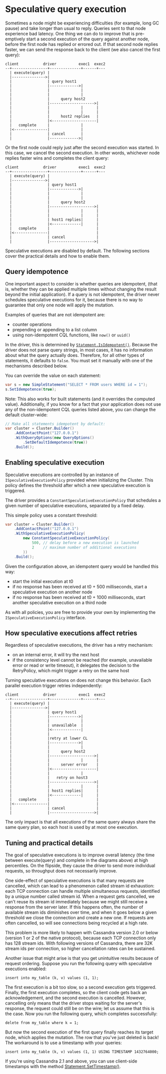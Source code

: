 # Speculative query execution

Sometimes a node might be experiencing difficulties (for example, long GC pause) and take longer than usual to reply. Queries sent to that node experience bad latency. One thing we can do to improve that is pre-emptively start a second execution of the query against another node, before the first node has replied or errored out. If that second node replies faster, we can send the response back to the client (we also cancel the first query):

```
client           driver          exec1  exec2
--+----------------+--------------+------+---
  | execute(query) |
  |--------------->|
  |                | query host1
  |                |------------->|
  |                |              |
  |                |              |
  |                |     query host2
  |                |-------------------->|
  |                |              |      |
  |                |              |      |
  |                |     host2 replies   |
  |                |<--------------------|
  |   complete     |              |
  |<---------------|              |
  |                | cancel       |
  |                |------------->|
```

Or the first node could reply just after the second execution was started. In this case, we cancel the second execution. In other words, whichever node replies faster wins and completes the client query:

```
client           driver          exec1  exec2
--+----------------+--------------+------+---
  | execute(query) |
  |--------------->|
  |                | query host1
  |                |------------->|
  |                |              |
  |                |              |
  |                |     query host2
  |                |-------------------->|
  |                |              |      |
  |                |              |      |
  |                | host1 replies|      |
  |                |<-------------|      |
  |   complete     |                     |
  |<---------------|                     |
  |                | cancel              |
  |                |-------------------->|
```

Speculative executions are disabled by default. The following sections cover the practical details and how to enable them.

## Query idempotence

One important aspect to consider is whether queries are idempotent, (that is, whether they can be applied multiple times without changing the result beyond the initial application). If a query is not idempotent, the driver never schedules speculative executions for it, because there is no way to guarantee that only one node will apply the mutation.

Examples of queries that are not idempotent are:

- counter operations
- prepending or appending to a list column
- using non-idempotent CQL functions, like `now()` or `uuid()`

In the driver, this is determined by [`Statement.IsIdempotent()`][isidempotent-api]. Because the driver does not parse query strings, in most cases, it has no information about what the query actually does. Therefore, for all other types of statements, it defaults to `false`. You must set it manually with one of the mechanisms described below.

You can override the value on each statement:

```csharp
var s = new SimpleStatement("SELECT * FROM users WHERE id = 1");
s.SetIdempotence(true);
```

Note: This also works for built statements (and it overrides the computed value). Additionally, if you know for a fact that your application does not use any of the non-idempotent CQL queries listed above, you can change the default cluster-wide:

```csharp
// Make all statements idempotent by default:
var cluster = Cluster.Builder()
    .AddContactPoint("127.0.0.1")
    .WithQueryOptions(new QueryOptions()
        .SetDefaultIdempotence(true))
    .Build();
```

## Enabling speculative execution

Speculative executions are controlled by an instance of `ISpeculativeExecutionPolicy` provided when initializing the
Cluster. This policy defines the threshold after which a new speculative execution is triggered.

The driver provides a `ConstantSpeculativeExecutionPolicy` that schedules a given number of speculative executions,
separated by a fixed delay.

This simple policy uses a constant threshold:

```csharp
var cluster = Cluster.Builder()
    .AddContactPoint("127.0.0.1")
    .WithSpeculativeExecutionPolicy(
        new ConstantSpeculativeExecutionPolicy(
            500, // delay before a new execution is launched
            2    // maximum number of additional executions
        ))
    .Build();
```

Given the configuration above, an idempotent query would be handled this way:

- start the initial execution at t0
- if no response has been received at t0 + 500 milliseconds, start a speculative execution on another node
- if no response has been received at t0 + 1000 milliseconds, start another speculative execution on a third node

As with all policies, you are free to provide your own by implementing the `ISpeculativeExecutionPolicy` interface.

## How speculative executions affect retries

Regardless of speculative executions, the driver has a retry mechanism:

- on an internal error, it will try the next host
- if the consistency level cannot be reached (for example, unavailable error or read or write timeout), it delegates
the decision to the RetryPolicy, which might trigger a retry on the same host

Turning speculative executions on does not change this behavior. Each parallel execution trigger retries independently:

```
client           driver          exec1  exec2
--+----------------+--------------+------+---
  | execute(query) |
  |--------------->|
  |                | query host1
  |                |------------->|
  |                |              |
  |                | unavailable  |
  |                |<-------------|
  |                |
  |                |retry at lower CL
  |                |------------->|
  |                |              |
  |                |     query host2
  |                |-------------------->|
  |                |              |      |
  |                |     server error    |
  |                |<--------------------|
  |                |              |
  |                |   retry on host3
  |                |-------------------->|
  |                |              |      |
  |                | host1 replies|      |
  |                |<-------------|      |
  |   complete     |                     |
  |<---------------|                     |
  |                | cancel              |
  |                |-------------------->|
```

The only impact is that all executions of the same query always share the same query plan, so each host is used by at
most one execution.

## Tuning and practical details
 
The goal of speculative executions is to improve overall latency (the time between execute(query) and complete in the
diagrams above) at high percentiles. On the flipside, they cause the driver to send more individual requests, so
throughput does not necessarily improve.

One side-effect of speculative executions is that many requests are cancelled, which can lead to a phenomenon called
stream id exhaustion: each TCP connection can handle multiple simultaneous requests, identified by a unique
number called stream id. When a request gets cancelled, we can't reuse its stream id immediately because we might
still receive a response from the server later. If this happens often, the number of available stream ids diminishes
over time, and when it goes below a given threshold we close the connection and create a new one. If requests are often
cancelled, so will see connections being recycled at a high rate.

This problem is more likely to happen with Cassandra version 2.0 or below (version 1 or 2 of the native protocol),
because each TCP connection only has 128 stream ids. With following versions of Cassandra, there are 32K stream ids per
connection, so higher cancellation rates can be sustained.

Another issue that might arise is that you get unintuitive results because of request ordering. Suppose you run the
following query with speculative executions enabled:

```
insert into my_table (k, v) values (1, 1);
```

The first execution is a bit too slow, so a second execution gets triggered. Finally, the first execution completes,
so the client code gets back an acknowledgement, and the second execution is cancelled. However, cancelling only means
that the driver stops waiting for the server's response, the request could still be on the wire; let us assume that
this is the case. Now you run the following query, which completes successfully:

```
delete from my_table where k = 1;
```

But now the second execution of the first query finally reaches its target node, which applies the mutation. The row
that you've just deleted is back! The workaround is to use a timestamp with your queries:

```
insert into my_table (k, v) values (1, 1) USING TIMESTAMP 1432764000;
```

If you're using Cassandra 2.1 and above, you can use client-side timestamps with the method
[Statement.SetTimestamp()][settimestamp-api].

[isidempotent-api]: https://docs.datastax.com/en/drivers/csharp/latest/api/Cassandra.IStatement.html#Cassandra_IStatement_IsIdempotent
[settimestamp-api]: https://docs.datastax.com/en/drivers/csharp/latest/api/Cassandra.Statement.html#Cassandra_Statement_SetTimestamp_System_DateTimeOffset_